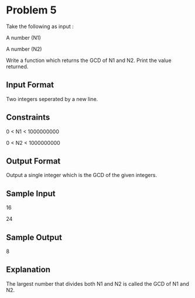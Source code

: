 # Problem 5

Take the following as input :

A number (N1)

A number (N2)

Write a function which returns the GCD of N1 and N2. Print the value returned.

## Input Format

Two integers seperated by a new line.

## Constraints

0 < N1 < 1000000000

0 < N2 < 1000000000

## Output Format

Output a single integer which is the GCD of the given integers.

## Sample Input

16 

24

## Sample Output

8

## Explanation

The largest number that divides both N1 and N2 is called the GCD of N1 and N2.
